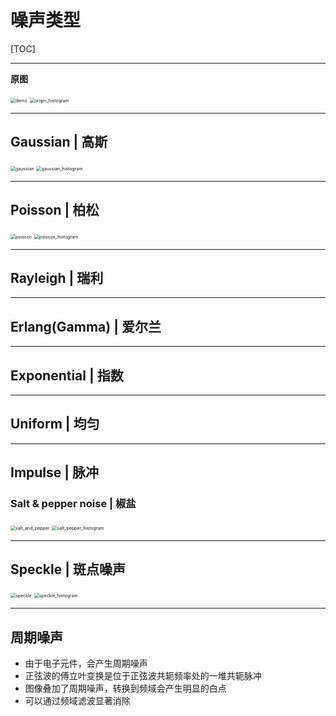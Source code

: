# 噪声类型



[TOC]

------

**原图**

<img src="Resources/origin.png" alt="demo" style="zoom:50%;" />

<img src="ScreenShots/origin_histogram.png" alt="origin_histogram" style="zoom:50%;" />

------

## Gaussian | 高斯

<img src="ScreenShots/gaussian.png" alt="gaussian" style="zoom: 50%;" />

<img src="ScreenShots/gaussian_histogram.png" alt="gaussian_histogram" style="zoom:50%;" />

------

## Poisson | 柏松

<img src="ScreenShots/poisson.png" alt="poisson" style="zoom:50%;" />

<img src="ScreenShots/poisson_histogram.png" alt="poisson_histogram" style="zoom:50%;" />

------

## Rayleigh | 瑞利



------

## Erlang(Gamma) | 爱尔兰



------

## Exponential | 指数



------

## Uniform | 均匀



------

## Impulse | 脉冲

### Salt & pepper noise | 椒盐

<img src="ScreenShots/salt_and_pepper.png" alt="salt_and_pepper" style="zoom:50%;" />

<img src="ScreenShots/salt_pepper_histogram.png" alt="salt_pepper_histogram" style="zoom:50%;" />

------

## Speckle | 斑点噪声

<img src="ScreenShots/speckle.png" alt="speckle" style="zoom:50%;" />

<img src="ScreenShots/speckle_histogram.png" alt="speckle_histogram" style="zoom:50%;" />

------

## 周期噪声

- 由于电子元件，会产生周期噪声
- 正弦波的傅立叶变换是位于正弦波共轭频率处的一堆共轭脉冲
- 图像叠加了周期噪声，转换到频域会产生明显的白点
- 可以通过频域滤波显著消除